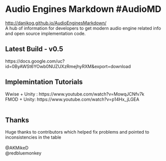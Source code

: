 # Audio Engines Markdown #AudioMD
http://danikog.github.io/AudioEnginesMarkdown/
<br>
A hub of information for developers to get modern audio engine related info and open source implementation code.
<br>
<h2>Latest Build - v0.5</h2>
https://docs.google.com/uc?id=0ByAWSt6YOwb0NUZUXzRmejhyRXM&export=download
<br>
<h2> Implemintation Tutorials</h2>
Wwise + Unity : https://www.youtube.com/watch?v=MowqJCNfv7k
<br>
FMOD + Unity: https://www.youtube.com/watch?v=p14Hx_jLGEA
<br>
<br>
<h2>Thanks</h2>
Huge thanks to contributors which helped fix problems and pointed to inconsistencies in the table
<br>
<br>
@AKMikeD
<br>
@redbluemonkey

